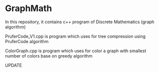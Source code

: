 # GraphMath

In this repository, it contains c++ program of Discrete Mathematics (graph algorithm)

PruferCode_V1.cpp is program which uses for tree compression using PruferCode algorithm

ColorGraph.cpp is program which uses for color a graph with smallest number of colors
base on greedy algorithm


UPDATE

